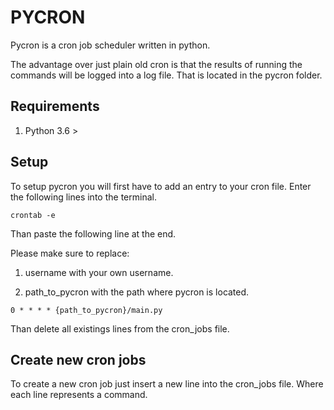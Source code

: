 # PYCRON

Pycron is a cron job scheduler written in python.

The advantage over just plain old cron is that the results of running the commands will be logged into a log file.
That is located in the pycron folder.

## Requirements

1. Python 3.6 >

## Setup

To setup pycron you will first have to add an entry to your cron file. Enter the following lines into the terminal.

`crontab -e`

Than paste the following line at the end.

Please make sure to replace:

1. username with your own username.

2. path_to_pycron with the path where pycron is located.

`0 * * * * {path_to_pycron}/main.py`

Than delete all existings lines from the cron_jobs file.

## Create new cron jobs

To create a new cron job just insert a new line into the cron_jobs file. Where each line represents a command.